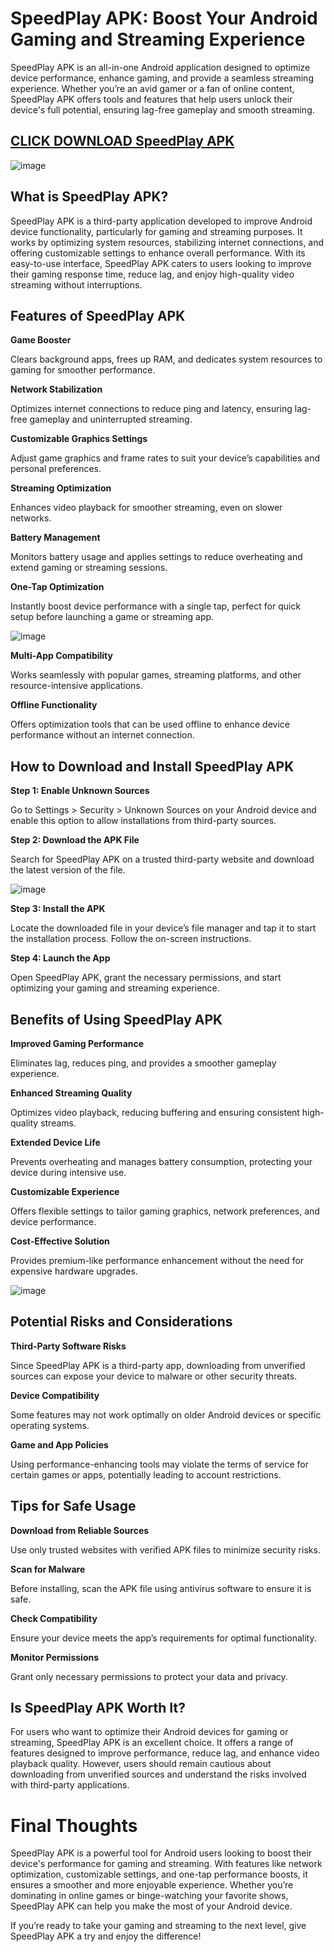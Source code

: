 # SpeedPlay APK: Boost Your Android Gaming and Streaming Experience

SpeedPlay APK is an all-in-one Android application designed to optimize device performance, enhance gaming, and provide a seamless streaming experience. Whether you’re an avid gamer or a fan of online content, SpeedPlay APK offers tools and features that help users unlock their device's full potential, ensuring lag-free gameplay and smooth streaming.

## [CLICK DOWNLOAD SpeedPlay APK](https://modfyp.io/speedplay-xyz/)

![image](https://github.com/user-attachments/assets/c60c4359-d0b1-4425-838f-1799b74ca767)


## What is SpeedPlay APK?

SpeedPlay APK is a third-party application developed to improve Android device functionality, particularly for gaming and streaming purposes. It works by optimizing system resources, stabilizing internet connections, and offering customizable settings to enhance overall performance. With its easy-to-use interface, SpeedPlay APK caters to users looking to improve their gaming response time, reduce lag, and enjoy high-quality video streaming without interruptions.

## Features of SpeedPlay APK

**Game Booster**

Clears background apps, frees up RAM, and dedicates system resources to gaming for smoother performance.

**Network Stabilization**

Optimizes internet connections to reduce ping and latency, ensuring lag-free gameplay and uninterrupted streaming.

**Customizable Graphics Settings**

Adjust game graphics and frame rates to suit your device’s capabilities and personal preferences.

**Streaming Optimization**

Enhances video playback for smoother streaming, even on slower networks.

**Battery Management**

Monitors battery usage and applies settings to reduce overheating and extend gaming or streaming sessions.

**One-Tap Optimization**

Instantly boost device performance with a single tap, perfect for quick setup before launching a game or streaming app.

![image](https://github.com/user-attachments/assets/207ba3cc-5a2f-4f9e-88a1-29a4521eff59)


**Multi-App Compatibility**

Works seamlessly with popular games, streaming platforms, and other resource-intensive applications.

**Offline Functionality**

Offers optimization tools that can be used offline to enhance device performance without an internet connection.

## How to Download and Install SpeedPlay APK

**Step 1: Enable Unknown Sources**

Go to Settings > Security > Unknown Sources on your Android device and enable this option to allow installations from third-party sources.

**Step 2: Download the APK File**

Search for SpeedPlay APK on a trusted third-party website and download the latest version of the file.

![image](https://github.com/user-attachments/assets/88178132-b1a9-4597-8b76-d90b636adb76)


**Step 3: Install the APK**

Locate the downloaded file in your device’s file manager and tap it to start the installation process. Follow the on-screen instructions.

**Step 4: Launch the App**

Open SpeedPlay APK, grant the necessary permissions, and start optimizing your gaming and streaming experience.

## Benefits of Using SpeedPlay APK

**Improved Gaming Performance**

Eliminates lag, reduces ping, and provides a smoother gameplay experience.

**Enhanced Streaming Quality**

Optimizes video playback, reducing buffering and ensuring consistent high-quality streams.

**Extended Device Life**

Prevents overheating and manages battery consumption, protecting your device during intensive use.

**Customizable Experience**

Offers flexible settings to tailor gaming graphics, network preferences, and device performance.

**Cost-Effective Solution**

Provides premium-like performance enhancement without the need for expensive hardware upgrades.

![image](https://github.com/user-attachments/assets/6b6bb4cd-d4a8-4e2c-a9ca-8979b8b7ff10)


## Potential Risks and Considerations

**Third-Party Software Risks**

Since SpeedPlay APK is a third-party app, downloading from unverified sources can expose your device to malware or other security threats.

**Device Compatibility**

Some features may not work optimally on older Android devices or specific operating systems.

**Game and App Policies**

Using performance-enhancing tools may violate the terms of service for certain games or apps, potentially leading to account restrictions.

## Tips for Safe Usage

**Download from Reliable Sources**

Use only trusted websites with verified APK files to minimize security risks.

**Scan for Malware**

Before installing, scan the APK file using antivirus software to ensure it is safe.

**Check Compatibility**

Ensure your device meets the app’s requirements for optimal functionality.

**Monitor Permissions**

Grant only necessary permissions to protect your data and privacy.

## Is SpeedPlay APK Worth It?

For users who want to optimize their Android devices for gaming or streaming, SpeedPlay APK is an excellent choice. It offers a range of features designed to improve performance, reduce lag, and enhance video playback quality. However, users should remain cautious about downloading from unverified sources and understand the risks involved with third-party applications.

# Final Thoughts

SpeedPlay APK is a powerful tool for Android users looking to boost their device's performance for gaming and streaming. With features like network optimization, customizable settings, and one-tap performance boosts, it ensures a smoother and more enjoyable experience. Whether you’re dominating in online games or binge-watching your favorite shows, SpeedPlay APK can help you make the most of your Android device.

If you’re ready to take your gaming and streaming to the next level, give SpeedPlay APK a try and enjoy the difference!
